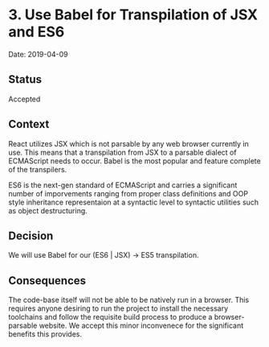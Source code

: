 # 3. Use Babel for Transpilation of JSX and ES6

Date: 2019-04-09

## Status

Accepted

## Context

React utilizes JSX which is not parsable by any web browser currently in use. This means that a transpilation from JSX to a parsable dialect of ECMAScript needs to occur. Babel is the most popular and feature complete of the transpilers.

ES6 is the next-gen standard of ECMAScript and carries a significant number of imporvements ranging from proper class definitions and OOP style inheritance representaion at a syntactic level to syntactic utilities such as object destructuring.

## Decision

We will use Babel for our (ES6 | JSX) -> ES5 transpilation.

## Consequences

The code-base itself will not be able to be natively run in a browser. This requires anyone desiring to run the project to install the necessary toolchains and follow the requisite build process to produce a browser-parsable website. We accept this minor inconvenece for the significant benefits this provides.
